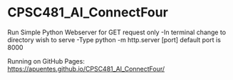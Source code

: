 # CPSC481_AI_ConnectFour

Run Simple Python Webserver for GET request only
-In terminal change to directory wish to serve
-Type python -m http.server [port] default port is 8000

Running on GitHub Pages:
https://apuentes.github.io/CPSC481_AI_ConnectFour/
